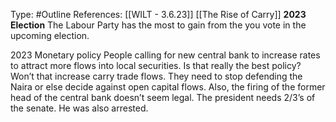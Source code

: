 Type: #Outline 
References: [[WILT - 3.6.23]]
[[The Rise of Carry]]
**2023 Election**
The Labour Party has the most to gain from the you vote in the upcoming election. 

2023 Monetary policy
People calling for new central bank to increase rates to attract more flows into local securities. Is that really the best policy? Won’t that increase carry trade flows. They need to stop defending the Naira or else decide against open capital flows.
Also, the firing of the former head of the central bank doesn’t seem legal. The president needs 2/3’s of the senate. He was also arrested.